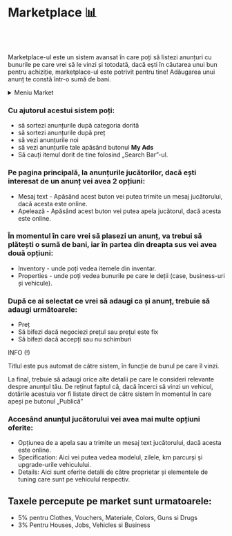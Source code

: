 # Marketplace 📊
<br><br>

Marketplace-ul este un sistem avansat în care poți să listezi anunțuri cu bunurile pe care vrei să le vinzi și totodată, dacă ești în căutarea unui bun pentru achiziție, marketplace-ul este potrivit pentru tine! Adăugarea unui anunț te constă într-o sumă de bani.
<details class="details custom-block">
    <summary>Meniu Market</summary>
   <p><img src="https://i.imgur.com/2jetu35.png" alt="Market"></p>
</details>

### Cu ajutorul acestui sistem poți:

- să sortezi anunțurile după categoria dorită
- să sortezi anunțurile după preț
- să vezi anunțurile noi
- să vezi anunțurile tale apăsând butonul **My Ads**
- Să cauți itemul dorit de tine folosind „Search Bar”-ul.

### Pe pagina principală, la anunțurile jucătorilor, dacă ești interesat de un anunț vei avea 2 opțiuni: 

- Mesaj text - Apăsând acest buton vei putea trimite un mesaj jucătorului, dacă acesta este online.
- Apelează - Apăsând acest buton vei putea apela jucătorul, dacă acesta este online.

### În momentul în care vrei să plasezi un anunț, va trebui să plătești o sumă de bani, iar în partea din dreapta sus vei avea două opțiuni:

- Inventory - unde poți vedea itemele din inventar.
- Properties - unde poți vedea bunurile pe care le deții (case, business-uri și vehicule).

### După ce ai selectat ce vrei să adaugi ca și anunț, trebuie să adaugi următoarele:

- Preț
- Să bifezi dacă negociezi prețul sau prețul este fix
- Să bifezi dacă accepți sau nu schimburi

<div class="tip-container">
<p class="title">INFO (!)</p>
<p class="description">Titlul este pus automat de către sistem, în funcție de bunul pe care îl vinzi.</p>
</div>
La final, trebuie să adaugi orice alte detalii pe care le consideri relevante despre anunțul tău. De reținut faptul că, dacă încerci să vinzi un vehicul, dotările acestuia vor fi listate direct de către sistem în momentul în care apeși pe butonul „Publică”

### Accesând anunțul jucătorului vei avea mai multe opțiuni oferite:

- Opțiunea de a apela sau a trimite un mesaj text jucătorului, dacă acesta este online.
- Specification: Aici vei putea vedea modelul, zilele, km parcurși și upgrade-urile vehiculului.
- Details: Aici sunt oferite detalii de către proprietar și elementele de tuning care sunt pe vehiculul respectiv.

## Taxele percepute pe market sunt urmatoarele:

- 5% pentru Clothes, Vouchers, Materiale, Colors, Guns si Drugs
- 3% Pentru Houses, Jobs, Vehicles si Business

